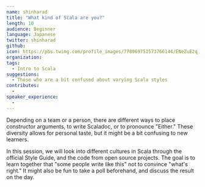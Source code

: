 ```yaml
---
name: shinharad
title: "What kind of Scala are you?"
length: 10
audience: Beginner
language: Japanese
twitter: shinharad
github: 
icon: https://pbs.twimg.com/profile_images/778969751573766144/ENeZuE2q_400x400.jpg
organization: 
tags:
  - Intro to Scala
suggestions:
  - Those who are a bit confused about varying Scala styles
contributes:
  - 
speaker_experience:
  - 
---
```

Depending on a team or a person, there are different ways to place constructor arguments, to write Scaladoc, or to pronounce "Either." These diversity allows for personal taste, but it might be a bit confusing to new learners.

In this session, we will look into different cultures in Scala through the official Style Guide, and the code from open source projects. The goal is to learn together that "some people write like this" not to convince "what's right." It might also be fun to take a poll beforehand, and discuss the result on the day.
